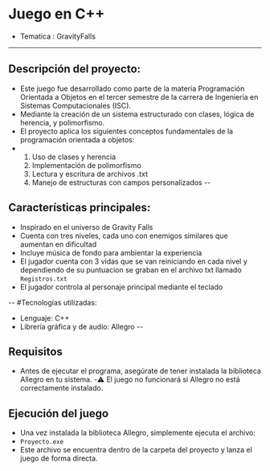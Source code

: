 # Juego en C++ 
- Tematica : GravityFalls

---
## Descripción del proyecto:
- Este juego fue desarrollado como parte de la materia Programación Orientada a Objetos en el tercer semestre de la carrera de Ingeniería en Sistemas Computacionales (ISC).
- Mediante la creación de un sistema estructurado con clases, lógica de herencia, y polimorfismo.
- El proyecto aplica los siguientes conceptos fundamentales de la programación orientada a objetos:
- 1. Uso de clases y herencia
  2. Implementación de polimorfismo
  3. Lectura y escritura de archivos .txt
  4. Manejo de estructuras con campos personalizados
--
## Características principales:
- Inspirado en el universo de Gravity Falls
- Cuenta con tres niveles, cada uno con enemigos similares que aumentan en dificultad
- Incluye música de fondo para ambientar la experiencia
- El jugador cuenta con 3 vidas que se van reiniciando en cada nivel y dependiendo de su puntuacion se graban en el archivo txt llamado `Registros.txt`
- El jugador controla al personaje principal mediante el teclado

--
#Tecnologías utilizadas:
- Lenguaje: C++
- Librería gráfica y de audio: Allegro
--
## Requisitos
- Antes de ejecutar el programa, asegúrate de tener instalada la biblioteca Allegro en tu sistema.
-⚠️ El juego no funcionará si Allegro no está correctamente instalado.
## Ejecución del juego
- Una vez instalada la biblioteca Allegro, simplemente ejecuta el archivo:
- `Proyecto.exe`
- Este archivo se encuentra dentro de la carpeta del proyecto y lanza el juego de forma directa.
